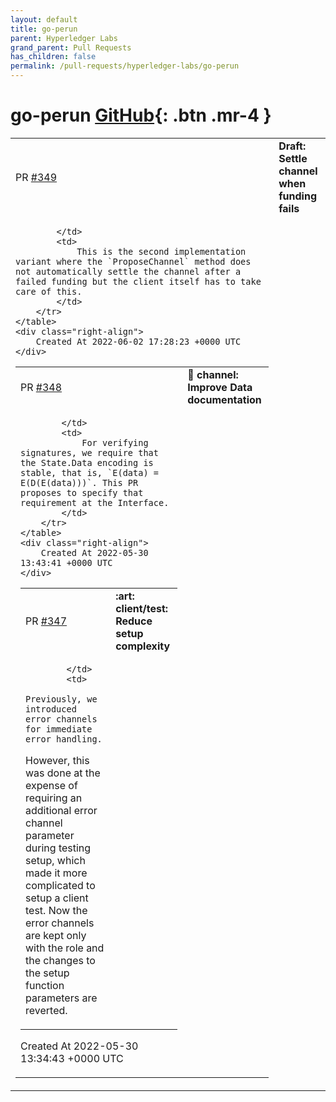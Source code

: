```yaml
---
layout: default
title: go-perun
parent: Hyperledger Labs
grand_parent: Pull Requests
has_children: false
permalink: /pull-requests/hyperledger-labs/go-perun
---
```


# go-perun <span class="fs-3 right-align">[GitHub](https://github.com/hyperledger-labs/go-perun){: .btn .mr-4 }</span>


<div>
    <table>
        <tr>
            <td>
                PR <a href="https://github.com/hyperledger-labs/go-perun/pull/349" class=".btn">#349</a>
            </td>
            <td>
                <b>
                    Draft: Settle channel when funding fails
                </b>
            </td>
        </tr>
        <tr>
            <td>
                
            </td>
            <td>
                This is the second implementation variant where the `ProposeChannel` method does not automatically settle the channel after a failed funding but the client itself has to take care of this.
            </td>
        </tr>
    </table>
    <div class="right-align">
        Created At 2022-06-02 17:28:23 +0000 UTC
    </div>
</div>

<div>
    <table>
        <tr>
            <td>
                PR <a href="https://github.com/hyperledger-labs/go-perun/pull/348" class=".btn">#348</a>
            </td>
            <td>
                <b>
                    📝 channel: Improve Data documentation
                </b>
            </td>
        </tr>
        <tr>
            <td>
                
            </td>
            <td>
                For verifying signatures, we require that the State.Data encoding is stable, that is, `E(data) = E(D(E(data)))`. This PR proposes to specify that requirement at the Interface.
            </td>
        </tr>
    </table>
    <div class="right-align">
        Created At 2022-05-30 13:43:41 +0000 UTC
    </div>
</div>

<div>
    <table>
        <tr>
            <td>
                PR <a href="https://github.com/hyperledger-labs/go-perun/pull/347" class=".btn">#347</a>
            </td>
            <td>
                <b>
                    :art: client/test: Reduce setup complexity
                </b>
            </td>
        </tr>
        <tr>
            <td>
                
            </td>
            <td>
                Previously, we introduced error channels for immediate error handling.
However, this was done at the expense of requiring an additional error
channel parameter during testing setup, which made it more complicated
to setup a client test. Now the error channels are kept only with the
role and the changes to the setup function parameters are reverted.
            </td>
        </tr>
    </table>
    <div class="right-align">
        Created At 2022-05-30 13:34:43 +0000 UTC
    </div>
</div>

